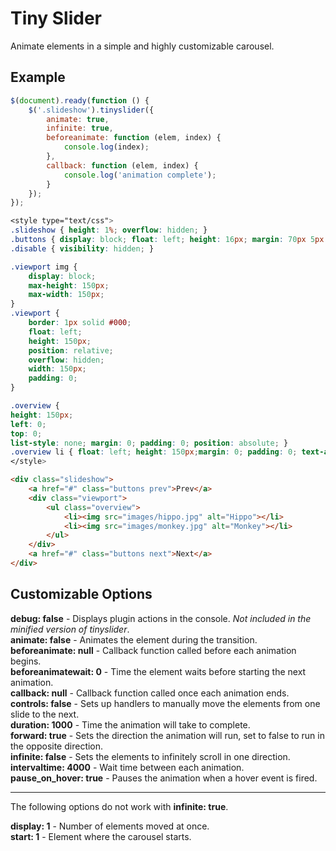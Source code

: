 Tiny Slider
=======
Animate elements in a simple and highly customizable carousel. 

Example
-------

```js
$(document).ready(function () {
	$('.slideshow').tinyslider({
		animate: true,
		infinite: true,
		beforeanimate: function (elem, index) {
			console.log(index);
		},
		callback: function (elem, index) {
			console.log('animation complete');
		}
	});
});
```

```css
<style type="text/css">
.slideshow { height: 1%; overflow: hidden; }
.buttons { display: block; float: left; height: 16px; margin: 70px 5px 0 5px; position: relative; }
.disable { visibility: hidden; }

.viewport img {
	display: block;
	max-height: 150px;
	max-width: 150px;
}
.viewport { 
	border: 1px solid #000;
	float: left;
	height: 150px;
	position: relative;
	overflow: hidden;
	width: 150px;
	padding: 0;
}

.overview {
height: 150px;
left: 0;
top: 0;
list-style: none; margin: 0; padding: 0; position: absolute; }
.overview li { float: left; height: 150px;margin: 0; padding: 0; text-align: left; width: 150px; }
</style>
```

```html
<div class="slideshow">
	<a href="#" class="buttons prev">Prev</a>
	<div class="viewport">
		<ul class="overview">
			<li><img src="images/hippo.jpg" alt="Hippo"></li>
			<li><img src="images/monkey.jpg" alt="Monkey"></li>
		</ul>
	</div>
	<a href="#" class="buttons next">Next</a>
</div>
```
Customizable Options
--------------------

**debug: false** - Displays plugin actions in the console. *Not included in the minified version of tinyslider*.  
**animate: false** - Animates the element during the transition.  
**beforeanimate: null** - Callback function called before each animation begins.  
**beforeanimatewait: 0** - Time the element waits before starting the next animation.  
**callback: null** - Callback function called once each animation ends.  
**controls: false** - Sets up handlers to manually move the elements from one slide to the next.  
**duration: 1000** - Time the animation will take to complete.  
**forward: true** - Sets the direction the animation will run, set to false to run in the opposite direction.  
**infinite: false** - Sets the elements to infinitely scroll in one direction.  
**intervaltime: 4000** - Wait time between each animation.  
**pause_on_hover: true** - Pauses the animation when a hover event is fired.  

--------------------
The following options do not work with **infinite: true**.

**display: 1** - Number of elements moved at once.  
**start: 1** - Element where the carousel starts.
